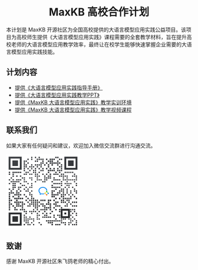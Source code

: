 <h1 align="center">MaxKB 高校合作计划</h1>
</p>
本计划是 MaxKB 开源社区为全国高校提供的大语言模型应用实践公益项目。该项目为高校师生提供《大语言模型应用实践》课程需要的全套教学材料，旨在提升高校老师的大语言模型应用教学效率，最终让在校学生能够快速掌握企业需要的大语言模型应用实践技能。

## 计划内容

* [提供《大语言模型应用实践指导手册》](https://github.com/fit2cloud-edu/MaxKB ) 
* [提供《大语言模型应用实践教学PPT》](https://github.com/fit2cloud-edu/MaxKB ) 
* [提供《MaxKB 大语言模型应用实践》教学实训环境](https://try2.fit2cloud.cn/ ) 
* [提供《MaxKB 大语言模型应用实践》教学视频课程](https://edu.fit2cloud.com/ ) 

## 联系我们

如果大家有任何疑问和建议，欢迎加入微信交流群进行沟通交流。

<div align="left"> <img src="image/【高校】技术交流群.png" width = 200 /> </div>

## 致谢

感谢 MaxKB 开源社区朱飞鸽老师的精心付出。
